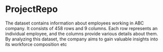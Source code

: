 # ProjectRepo
The dataset contains information about employees working in ABC company. It consists of 458 rows and 9 columns. Each row represents an individual employee, and the columns provide various details about them. By analyzing this dataset, the company aims to gain valuable insights into its workforce composition etc
